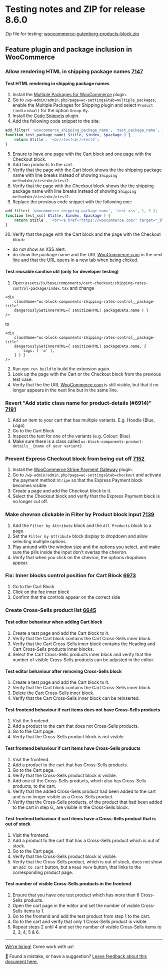 # Testing notes and ZIP for release 8.6.0

Zip file for testing: [woocommerce-gutenberg-products-block.zip](https://github.com/woocommerce/woocommerce-blocks/files/9648129/woocommerce-gutenberg-products-block.zip)

## Feature plugin and package inclusion in WooCommerce

### Allow rendering HTML in shipping package names [7147](https://github.com/woocommerce/woocommerce-blocks/pull/7147)

#### Test HTML rendering in shipping package names

1. Install the [Multiple Packages for WooCommerce](https://wordpress.org/plugins/multiple-packages-for-woocommerce/) plugin.
2. Go to `/wp-admin/admin.php?page=wc-settings&tab=multiple_packages`, enable the Multiple Packages for Shipping plugin and select `Product (individual)` for the option `Group By`.
3. Install the [Code Snippets](https://wordpress.org/plugins/code-snippets/) plugin.
4. Add the following code snippet to the site:

```php
add_filter( 'woocommerce_shipping_package_name', 'test_package_name', 1, 3 );
function test_package_name( $title, $index, $package ) {
	return $title . '<br/>test<br/>test2';
}
```

5. Ensure to have one page with the Cart block and one page with the Checkout block.
6. Add two products to the cart.
7. Verify that the page with the Cart block shows the the shipping package name with line breaks instead of showing `Shipping method<br/>test<br/>test2`.
8. Verify that the page with the Checkout block shows the the shipping package name with line breaks instead of showing `Shipping method<br/>test<br/>test2`.
9. Replace the previous code snippet with the following one:

```php
add_filter( 'woocommerce_shipping_package_name', 'test_xss', 1, 3 );
function test_xss( $title, $index, $package ) {
    return $title . '<br><a href="https://woocommerce.com/" target="_blank">WooCommerce.com<img src=x onerror="&#0000106&#0000097&#0000118&#0000097&#0000115&#0000099&#0000114&#0000105&#0000112&#0000116&#0000058&#0000097&#0000108&#0000101&#0000114&#0000116&#0000040&#0000039&#0000088&#0000083&#0000083&#0000039&#0000041"></a>';
}
```

10. Verify that the page with the Cart block and the page with the Checkout block:

-   do not show an XSS alert.
-   do show the package name and the URL [WooCommerce.com](https://woocommerce.com/) in the next line and that the URL opens in a new tab when being clicked.

#### Test reusable sanitise util (only for developer testing)

1. Open `assets/js/base/components/cart-checkout/shipping-rates-control-package/index.tsx` and change

```tsx
<div
	className="wc-block-components-shipping-rates-control__package-title"
	dangerouslySetInnerHTML={ sanitizeHTML( packageData.name ) }
/>
```

to

```tsx
<div
	className="wc-block-components-shipping-rates-control__package-title"
	dangerouslySetInnerHTML={ sanitizeHTML( packageData.name, {
		tags: [ 'a' ],
	} ) }
/>
```

2. Run `npm run build` to build the extension again.
3. Look up the page with the Cart or the Checkout block from the previous test case.
4. Verify that the the URL [WooCommerce.com](https://woocommerce.com/) is still visible, but that it no longer appears in the next line but in the same line.

### Revert "Add static class name for product-details (#6914)" [7191](https://github.com/woocommerce/woocommerce-blocks/pull/7191)

1. Add an item to your cart that has multiple variants. E.g. Hoodie (Blue, Logo)
2. Go to the Cart Block
3. Inspect the text for one of the variants (e.g. Colour: Blue)
4. Make sure there is a class called `wc-block-components-product-details__{name of your variant}`

### Prevent Express Checkout block from being cut off [7152](https://github.com/woocommerce/woocommerce-blocks/pull/7152)

1. Install the [WooCommerce Stripe Payment Gateway](https://wordpress.org/plugins/woocommerce-gateway-stripe/) plugin.
2. Go to `/wp-admin/admin.php?page=wc-settings&tab=checkout` and activate the payment method `Stripe` so that the Express Payment block becomes visible.
3. Create a page and add the Checkout block to it.
4. Select the Checkout block and verify that the Express Payment block is no longer cut off.

### Make chevron clickable in Filter by Product block input [7139](https://github.com/woocommerce/woocommerce-blocks/pull/7139)

1. Add the `Filter by Attribute` block and the `All Products` block to a page.
2. Set the `Filter by Attribute` block display to dropdown and allow selecting multiple options.
3. Play around with the window size and the options you select, and make sure the pills inside the input don't overlap the chevron.
4. Verify that when you click on the chevron, the options dropdown appear.

### Fix: Inner blocks control position for Cart Block [6973](https://github.com/woocommerce/woocommerce-blocks/pull/6973)

1. Go to the Cart Block
2. Click on the fee inner block
3. Confirm that the controls appear on the correct side

### Create Cross-Sells product list [6645](https://github.com/woocommerce/woocommerce-blocks/pull/6645)

#### Test editor behaviour when adding Cart block

1. Create a test page and add the Cart block to it.
2. Verify that the Cart block contains the Cart Cross-Sells inner block.
3. Verify that the Cart Cross-Sells inner block contains the Heading and Cart Cross-Sells products inner blocks.
4. Select the Cart Cross-Sells products inner block and verify that the number of visible Cross-Sells products can be adjusted in the editor.

#### Test editor behaviour after removing Cross-Sells block

1. Create a test page and add the Cart block to it.
2. Verify that the Cart block contains the Cart Cross-Sells inner block.
3. Delete the Cart Cross-Sells inner block.
4. Verify that the Cart Cross-Sells inner block can be reinserted.

#### Test frontend behaviour if cart items does not have Cross-Sells products

1. Visit the frontend.
2. Add a product to the cart that does not Cross-Sells products.
3. Go to the Cart page.
4. Verify that the Cross-Sells product block is not visible.

#### Test frontend behaviour if cart items have Cross-Sells products

1. Visit the frontend.
2. Add a product to the cart that has Cross-Sells products.
3. Go to the Cart page.
4. Verify that the Cross-Sells product block is visible.
5. Add one of the Cross-Sells products, which also has Cross-Sells products, to the cart.
6. Verify that the added Cross-Sells product had been added to the cart and is no longer visible as a Cross-Sells product.
7. Verify that the Cross-Sells products, of the product that had been added to the cart in step 6., are visible in the Cross-Sells block.

#### Test frontend behaviour if cart items have a Cross-Sells product that is out of stock

1. Visit the frontend.
2. Add a product to the cart that has a Cross-Sells product which is out of stock.
3. Go to the Cart page.
4. Verify that the Cross-Sells product block is visible.
5. Verify that the Cross-Sells product, which is out of stock, does not show an `Add to Cart` button, but a `Read More` button, that links to the corresponding product page.

#### Test number of visible Cross-Sells products in the frontend

1. Ensure that you have one test product which has more than 6 Cross-Sells products.
2. Open the cart page in the editor and set the number of visible Cross-Sells items to 1.
3. Go to the frontend and add the test product from step 1 to the cart.
4. Go to the cart and verify that only 1 Cross-Sells product is visible.
5. Repeat steps 2 until 4 and set the number of visible Cross-Sells items to 2, 3, 4, 5 & 6.
<!-- FEEDBACK -->

---

[We're hiring!](https://woocommerce.com/careers/) Come work with us!

🐞 Found a mistake, or have a suggestion? [Leave feedback about this document here.](https://github.com/woocommerce/woocommerce-blocks/issues/new?assignees=&labels=type%3A+documentation&template=--doc-feedback.md&title=Feedback%20on%20./docs/internal-developers/testing/releases/860.md)

<!-- /FEEDBACK -->

